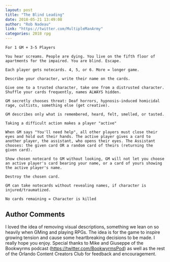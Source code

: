 ```yaml
---
layout: post
title: "The Blind Leading"
date: 2018-05-21 13:49:08
author: "Rob Nadeau"
link: "https://twitter.com/MultipleManArmy"
categories: 2018 rpg
---
```

```
For 1 GM + 3-5 Players

You hear screams. People are dying. You live on the fifth floor of apartments for the impaired. You are blind. Escape.

Each player gets notecards. 4, 5, or 6. More = longer game.

Describe your character, write their name on the cards.

Give one to a trusted character, take one from a distrusted character. Shuffle your cards frequently, names ALWAYS hidden.

GM secretly chooses threat: Deaf horrors, hypnosis-induced homicidal rage, cultists, something else (get creative).

GM describes only what is remembered, heard, felt, smelled, or tasted.

Taking a difficult action makes a player "active"

When GM says "You'll need help", all other players must close their eyes and hold out their hands. The active player gives a card to another player, the assistant, who opens their eyes. The Assistant chooses: the given card OR a random card of theirs (returning the given card).

Show chosen notecard to GM without looking, GM will not let you choose an active player's card bearing your name, or a card of yours showing the active player's name.

Destroy the chosen card.

GM can take notecards without revealing names, if character is injured/traumatized.

No cards remaining = Character is killed
```
## Author Comments 

I loved the idea of removing visual descriptions, something we lean on so heavily when GMing and playing RPGs. The idea is for the game to inspire growing tension and cause some heartbreaking decisions to be made. I really hope you enjoy. Special thanks to Mike and Giuseppe of the Bookwyrms podcast (https://twitter.com/BookwyrmsPod) as well as the rest of the Orlando Content Creators Club for feedback and encouragement.
